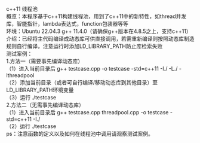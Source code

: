 c++11 线程池<br>
概览：本程序基于c++11构建线程池，用到了c++11中的新特性，如thread并发库，智能指针，lambda表达式，function包装器等等<br>
环境：Ubuntu 22.04.3   g++ 11.4.0（请确保g++版本在4.8.5之上，支持c++11）<br>
介绍：已经将主代码编译成动态库可供直接调用，若需重新编译则按照动态库制造规则自行编译，注意运行时添加LD_LIBRARY_PATH防止库检索失败<br>
测试案例：<br>
1.方法一（需要事先编译动态库）<br>
（1）进入当前目录后 g++ testcase.cpp -o testcase -std=c++11 -I./ -L./ -lthreadpool<br>
（2）添加当前目录（或者可自行编译/移动动态库到其他目录）至LD_LIBRARY_PATH环境变量<br>
（3）运行 ./testcase<br>
2.方法二（无需事先编译动态库）<br>
（1）进入当前目录后 g++ testcase.cpp threadpool.cpp -o testcase -std=c++11 -I./<br>
（2）运行 ./testcase<br>
ps：注意函数的定义以及如何在线程池中调用请观察测试案例。<br>
